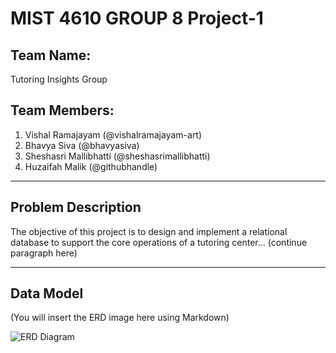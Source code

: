 # MIST 4610 GROUP 8 Project-1

## Team Name:
Tutoring Insights Group

## Team Members:
1. Vishal Ramajayam (@vishalramajayam-art)
2. Bhavya Siva (@bhavyasiva)
3. Sheshasri Mallibhatti (@sheshasrimallibhatti)
4. Huzaifah Malik (@githubhandle)

---

## Problem Description
The objective of this project is to design and implement a relational database to support the core operations of a tutoring center...
(continue paragraph here)

---

## Data Model
(You will insert the ERD image here using Markdown)

![ERD Diagram](path_to_your_image.png)
